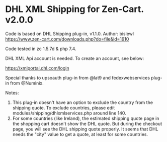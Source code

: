 # DHL XML Shipping for Zen-Cart. v2.0.0
Code is based on DHL Shipping plug-in, v1.1.0. Author: bislewl
https://www.zen-cart.com/downloads.php?do=file&id=1910

Code tested in zc 1.5.7d & php 7.4.

DHL XML Api account is needed. To create an account, see below: 

https://xmlportal.dhl.com/login

Special thanks to upsoauth plug-in from @lat9 and fedexwebservices plug-in from @Numinix. 

Notes: 
1) This plug-in doesn't have an option to exclude the country from the shipping quote. To exclude countries, please edit modules/shipping/dhlxmlservices.php around line 140.
2) For some countries (like Ireland), the estimated shipping quote page in the shopping cart doesn't show the DHL quote. But during the checkout page, you will see the DHL shipping quote properly. It seems that DHL needs the "city" value to get a quote, at least for some countries. 
